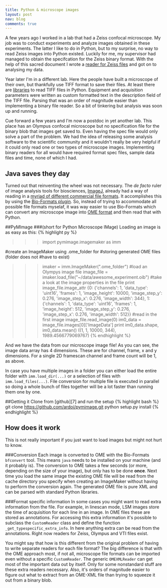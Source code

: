 ```yaml
---
title: Python & microscope images
layout: post
nav: blog
comments: true
---
```


A few years ago I worked in a lab that had a Zeiss confocal microscope. My job was to conduct experiments and analyze images obtained in these experiments. The latter I like to do in Python, but to my surprise, no way to read Zeiss images into Python existed. Luckily for me, my supervisor had managed to obtain the specifcation for the Zeiss binary format. With the help of this sacred document I wrote a [reader for Zeiss files][1] and got on to analysing my data.

Year later I'm in a different lab. Here the people have built a microscope of their own, but thankfully use TIFF format to save their files. At least there are [libraries][2] to read TIFF files in Python. Equipment and acquisition parameters were written as custom formatted text in the description field of the TIFF file. Parsing that was an order of magnitude easier than implementing a binary file reader. So a bit of tinkering but analysis was soon up and running. 

Cue forward a few years and I'm now a postdoc in yet another lab. This place has an Olympus confocal microscope but no specification file for the binary blob that images get saved to. Even having the spec file  would only solve a part of the problem. We had the idea of releasing some analysis software to the scientific community and it wouldn't really be very helpful if it could only read one or two types of microscope images. Implementing binary readers for all would have required format spec files, sample data files and time, none of which I had.

## Java saves they day
Turned out that reinventing the wheel was not necessary. The *de facto* ruler of image analysis tools for biosciences, [ImageJ][3], already had a way of reading in a [myriad of different commercial file formats][5]. It accomplishes this by using the [Bio-Formats plugin][4]. So, instead of trying to accommodate all possible file formats myselaf, it was way easier to use Bio-Formats which can convert any microscope image into [OME format][6] and then read that with Python.

##PyMImage 
###(short for Python Microscope IMage)
Loading an image is as easy as this:
{% highlight py %}
>>> import pymimage.imagemaker as imm

#create an ImageMaker using .ome_folder for 
#storing generated OME files (folder does not
#have to exist)
>>> imaker = imm.ImageMaker(".ome_folder")
#load an Olympys image file
>>> image_file = imaker.load_file("~/data/awesome_experiment.oib")
#take a look at the image properties in the file
>>> print image_file.image_attr
{0: {'channels': 1,
  'data_type': 'uint16',
  'frames': 1,
  'image_height': 10000,
  'image_step_y': 0.276,
  'image_step_x': 0.276,
  'image_width': 344},
 1: {'channels': 1,
  'data_type': 'uint16',
  'frames': 1,
  'image_height': 512,
  'image_step_y': 0.276,
  'image_step_x': 0.276,
  'image_width': 512}}
#read in the first image
>>> image_file.read_image(0)
>>> im0_data = image_file.images[0]['ImageData']
>>> print im0_data.shape, im0_data.mean()
((1, 1, 10000, 344), 1989.4566779069767)
{% endhighlight %}

And we have the data from our microscope image file! As you can see, the image data array has 4 dimensions. These are for channel, frame, x and y dimensions. For a single 2D framescan channel and frame count will be 1, as above. 

In case you have multiple images in a folder you can either load the entire folder with `imm.load_dir(...)` or a selection of files with `imm.load_files(...)`. File conversion for multiple file is executed in parallel so doing a whole bunch of files together will be a lot faster than running them one by one. 


##Getting it
Clone from [github][7] and run the setup
{% highlight bash %}
git clone https://github.com/ardoi/pymimage.git
python setup.py install
{% endhighlight %}


## How does it work
This is not really important if you just want to load images but might not hurt to know.

###Conversion
Each image is converted to OME with the Bio-Formats `bfconvert` tool. This means `java` needs to be installed on your machine (and it probably is). The conversion to OME takes a few seconds (or more, depending on the size of your image), but only has to be done **once**. Next time you load the same image the existing OME file will be read from the cache directory you specify when creating an ImageMaker  without having to perform the conversion again. The generated OME file is pure XML and can be parsed with standard Python libraries. 

###Format specific information
In some cases you might want to read extra information from the file. For example, in linescan mode, LSM images store the time of acquisition for each line in an image. In OME files these are stored as annotations. For accessing this extra information it's possible to subclass the `CustomReader` class and define the function `_get_typespecific_extra_info`. In here anything extra can be read from the annotations. Right now readers for Zeiss, Olympus and VTI files exist. 

You might say that how is this different from the original problem of having to write separate readers for each file format? The big difference is that with the OME approach most, if not all, microscope file formats can be imported even without a specific `CustomReader`. The generic `OMEXMLReader` can get most of the important data out by itself. Only for some nonstandard stuff are these extra readers necessary. Also, it's orders of magnitude easier to figure out what to extract from an OME-XML file than trying to squeeze it out from a binary blob.






[1]:https://code.google.com/p/lsjuicer/source/browse/inout/reader.py?name=0.2rc2
[2]:https://code.google.com/p/pylibtiff/
[3]:http://rsb.info.nih.gov/ij/
[4]:http://downloads.openmicroscopy.org/bio-formats/5.0.0/
[5]:http://www.openmicroscopy.org/site/support/bio-formats5/supported-formats.html
[6]:http://www.openmicroscopy.org/Schemas/Documentation/Generated/OME-2013-06/ome.html
